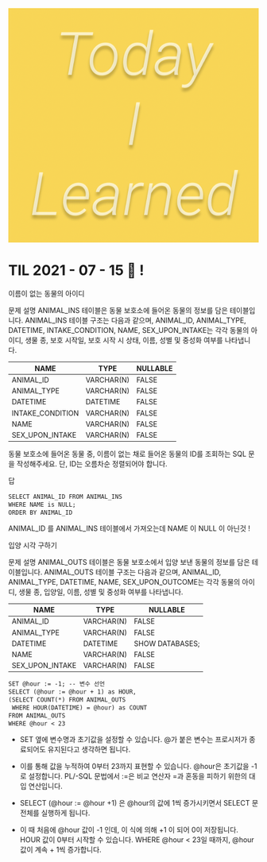  <img src="TILimage.png" align="center" />

# TIL 2021 - 07 - 15 📖 !

이름이 없는 동물의 아이디

문제 설명
ANIMAL_INS 테이블은 동물 보호소에 들어온 동물의 정보를 담은 테이블입니다. ANIMAL_INS 테이블 구조는 다음과 같으며, ANIMAL_ID, ANIMAL_TYPE, DATETIME, INTAKE_CONDITION, NAME, SEX_UPON_INTAKE는 각각 동물의 아이디, 생물 종, 보호 시작일, 보호 시작 시 상태, 이름, 성별 및 중성화 여부를 나타냅니다.

| NAME | TYPE | NULLABLE | 
|---|---|---|
| ANIMAL_ID | VARCHAR(N)  | FALSE |
| ANIMAL_TYPE | VARCHAR(N) | FALSE  |
| DATETIME | DATETIME   | FALSE  |
| INTAKE_CONDITION | VARCHAR(N) | FALSE | 
| NAME| VARCHAR(N) | FALSE |
| SEX_UPON_INTAKE | VARCHAR(N)   | FALSE |


동물 보호소에 들어온 동물 중, 이름이 없는 채로 들어온 동물의 ID를 조회하는 SQL 문을 작성해주세요. 단, ID는 오름차순 정렬되어야 합니다.

답
```
SELECT ANIMAL_ID FROM ANIMAL_INS
WHERE NAME is NULL;
ORDER BY ANIMAL_ID
```
ANIMAL_ID 를 ANIMAL_INS 테이블에서 가져오는데
NAME 이 NULL 이 아닌것 ! 


입양 시각 구하기 

문제 설명
ANIMAL_OUTS 테이블은 동물 보호소에서 입양 보낸 동물의 정보를 담은 테이블입니다. ANIMAL_OUTS 테이블 구조는 다음과 같으며, ANIMAL_ID, ANIMAL_TYPE, DATETIME, NAME, SEX_UPON_OUTCOME는 각각 동물의 아이디, 생물 종, 입양일, 이름, 성별 및 중성화 여부를 나타냅니다.

| NAME | TYPE | NULLABLE | 
|---|---|---|
| ANIMAL_ID | VARCHAR(N)  | FALSE |
| ANIMAL_TYPE | VARCHAR(N) | FALSE  |
| DATETIME | DATETIME   | SHOW DATABASES;  |
| NAME| VARCHAR(N) | FALSE |
| SEX_UPON_INTAKE | VARCHAR(N)   | FALSE |

```
SET @hour := -1; -- 변수 선언
SELECT (@hour := @hour + 1) as HOUR,
(SELECT COUNT(*) FROM ANIMAL_OUTS 
 WHERE HOUR(DATETIME) = @hour) as COUNT
FROM ANIMAL_OUTS
WHERE @hour < 23
```


- SET 옆에 변수명과 초기값을 설정할 수 있습니다.
@가 붙은 변수는 프로시저가 종료되어도 유지된다고 생각하면 됩니다.


- 이를 통해 값을 누적하여 0부터 23까지 표현할 수 있습니다.
@hour은 초기값을 -1로 설정합니다. PL/-SQL 문법에서 :=은 비교 연산자 =과 혼동을 피하기 위한의 대입 연산입니다.


- SELECT (@hour := @hour +1) 은 @hour의 값에 1씩 증가시키면서 SELECT 문 전체를 실행하게 됩니다.


- 이 때 처음에 @hour 값이 -1 인데, 이 식에 의해 +1 이 되어 0이 저장됩니다.
HOUR 값이 0부터 시작할 수 있습니다.
WHERE @hour < 23일 때까지, @hour 값이 계속 + 1씩 증가합니다.

